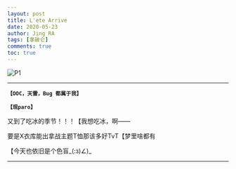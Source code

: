 ```yaml
---
layout: post
title: L'ete Arrive
date: 2020-05-23
author: Jing RA
tags: [拿破仑]
comments: true
toc: true
---
```


![P1](https://p9-bcy.byteimg.com/img/banciyuan/user/4040113/item/web/17b1n/427c82609cf811eab4fe790b12bc3f0f.jpg~tplv-banciyuan-w650.image)

---------

**`【OOC，天雷，Bug 都属于我】`**

**`【现paro】`**

又到了吃冰的季节！！！【我想吃冰，啊——

要是X衣库能出拿战主题T恤那该多好TvT【梦里啥都有

【今天也依旧是个色盲_(:з)∠)_

---------
